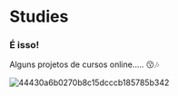 # Studies
### É isso! 
Alguns projetos de cursos online..... 😗🎶

![44430a6b0270b8c15dcccb185785b342](https://user-images.githubusercontent.com/83989537/179339382-686d7347-4983-4dd4-963a-e66cf8975b37.gif)

